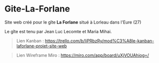 # Gite-La-Forlane
Site web créé pour le gîte **La Forlane** situé à Lorleau dans l'Eure (27)

Le gîte est tenu par Jean Luc Lecomte et Maria Mihai.

> Lien Kanban : https://trello.com/b/liPRbzRy/mod%C3%A8le-kanban-laforlane-projet-site-web

> Lien Wireframe Miro : https://miro.com/app/board/uXjVOUAhiog=/
